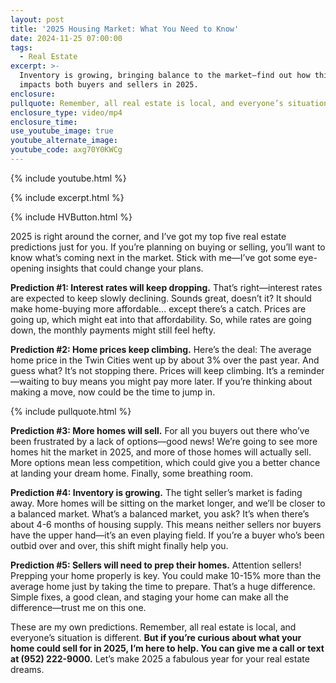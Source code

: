 ```yaml
---
layout: post
title: '2025 Housing Market: What You Need to Know'
date: 2024-11-25 07:00:00
tags:
  - Real Estate
excerpt: >-
  Inventory is growing, bringing balance to the market—find out how this shift
  impacts both buyers and sellers in 2025.
enclosure:
pullquote: Remember, all real estate is local, and everyone’s situation is different.
enclosure_type: video/mp4
enclosure_time:
use_youtube_image: true
youtube_alternate_image:
youtube_code: axg70Y0KWCg
---
```

{% include youtube.html %}

{% include excerpt.html %}

{% include HVButton.html %}

2025 is right around the corner, and I’ve got my top five real estate predictions just for you. If you’re planning on buying or selling, you’ll want to know what’s coming next in the market. Stick with me—I’ve got some eye-opening insights that could change your plans.

**Prediction \#1: Interest rates will keep dropping.** That’s right—interest rates are expected to keep slowly declining. Sounds great, doesn’t it? It should make home-buying more affordable... except there’s a catch. Prices are going up, which might eat into that affordability. So, while rates are going down, the monthly payments might still feel hefty.

**Prediction \#2: Home prices keep climbing.** Here’s the deal: The average home price in the Twin Cities went up by about 3% over the past year. And guess what? It’s not stopping there. Prices will keep climbing. It’s a reminder—waiting to buy means you might pay more later. If you’re thinking about making a move, now could be the time to jump in.

{% include pullquote.html %}

**Prediction \#3: More homes will sell.** For all you buyers out there who’ve been frustrated by a lack of options—good news! We’re going to see more homes hit the market in 2025, and more of those homes will actually sell. More options mean less competition, which could give you a better chance at landing your dream home. Finally, some breathing room.

**Prediction \#4: Inventory is growing.** The tight seller’s market is fading away. More homes will be sitting on the market longer, and we’ll be closer to a balanced market. What’s a balanced market, you ask? It’s when there’s about 4-6 months of housing supply. This means neither sellers nor buyers have the upper hand—it’s an even playing field. If you’re a buyer who’s been outbid over and over, this shift might finally help you.

**Prediction \#5: Sellers will need to prep their homes.** Attention sellers! Prepping your home properly is key. You could make 10-15% more than the average home just by taking the time to prepare. That’s a huge difference. Simple fixes, a good clean, and staging your home can make all the difference—trust me on this one.

These are my own predictions. Remember, all real estate is local, and everyone’s situation is different. **But if you’re curious about what your home could sell for in 2025, I’m here to help. You can give me a call or text at (952) 222-9000.** Let’s make 2025 a fabulous year for your real estate dreams.